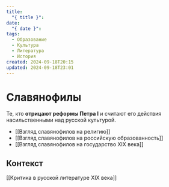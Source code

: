 ```yaml
---
title:
  "{ title }": 
date:
  "{ date }": 
tags:
  - Образование
  - Культура
  - Литература
  - История
created: 2024-09-18T20:15
updated: 2024-09-18T23:01
---
```

# Славянофилы

 Те, кто **отрицают реформы Петра I** и считают его действия насильственными над русской культурой.

- [[Взгляд славянофилов на религию]]
- [[Взгляд славянофилов на российскую образованность]]
- [[Взгляд славянофилов на государство XIX века]]
## Контекст
[[Критика в русской литературе XIX века]]
